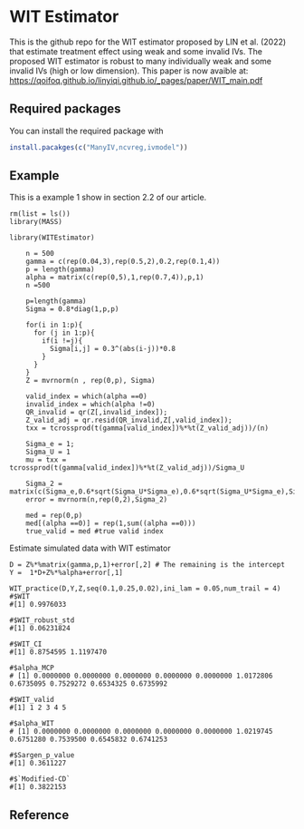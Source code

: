 # WIT Estimator

This is the github repo for the WIT estimator proposed by LIN et al. (2022) that estimate treatment effect using weak and some invalid IVs. The proposed WIT estimator is robust to many individually weak and some invalid IVs (high or low dimension). This paper is now avaible at: https://qoifoq.github.io/linyiqi.github.io/_pages/paper/WIT_main.pdf

## Required packages 

You can install the required package with 

``` r
install.pacakges(c("ManyIV,ncvreg,ivmodel"))
```


## Example

This is a example 1 show in section 2.2 of our article. 

```{r example}
rm(list = ls())
library(MASS)

library(WITEstimator)

    n = 500
    gamma = c(rep(0.04,3),rep(0.5,2),0.2,rep(0.1,4))
    p = length(gamma)
    alpha = matrix(c(rep(0,5),1,rep(0.7,4)),p,1)
    n =500
  
    p=length(gamma)
    Sigma = 0.8*diag(1,p,p)
    
    for(i in 1:p){
      for (j in 1:p){
        if(i !=j){
          Sigma[i,j] = 0.3^(abs(i-j))*0.8
        }
      }
    }
    Z = mvrnorm(n , rep(0,p), Sigma)
    
    valid_index = which(alpha ==0)
    invalid_index = which(alpha !=0)
    QR_invalid = qr(Z[,invalid_index]);
    Z_valid_adj = qr.resid(QR_invalid,Z[,valid_index]);
    txx = tcrossprod(t(gamma[valid_index])%*%t(Z_valid_adj))/(n)
    
    Sigma_e = 1;
    Sigma_U = 1
    mu = txx = tcrossprod(t(gamma[valid_index])%*%t(Z_valid_adj))/Sigma_U
    
    Sigma_2 = matrix(c(Sigma_e,0.6*sqrt(Sigma_U*Sigma_e),0.6*sqrt(Sigma_U*Sigma_e),Sigma_U),2,2)
    error = mvrnorm(n,rep(0,2),Sigma_2)
    
    med = rep(0,p)
    med[(alpha ==0)] = rep(1,sum((alpha ==0)))
    true_valid = med #true valid index
```


Estimate simulated data with WIT estimator 
```{r}
D = Z%*%matrix(gamma,p,1)+error[,2] # The remaining is the intercept
Y =  1*D+Z%*%alpha+error[,1]

WIT_practice(D,Y,Z,seq(0.1,0.25,0.02),ini_lam = 0.05,num_trail = 4)
#$WIT
#[1] 0.9976033

#$WIT_robust_std
#[1] 0.06231824

#$WIT_CI
#[1] 0.8754595 1.1197470

#$alpha_MCP
# [1] 0.0000000 0.0000000 0.0000000 0.0000000 0.0000000 1.0172806 0.6735095 0.7529272 0.6534325 0.6735992

#$WIT_valid
#[1] 1 2 3 4 5

#$alpha_WIT
# [1] 0.0000000 0.0000000 0.0000000 0.0000000 0.0000000 1.0219745 0.6751280 0.7539500 0.6545832 0.6741253

#$Sargen_p_value
#[1] 0.3611227

#$`Modified-CD`
#[1] 0.3822153
```


## Reference 

